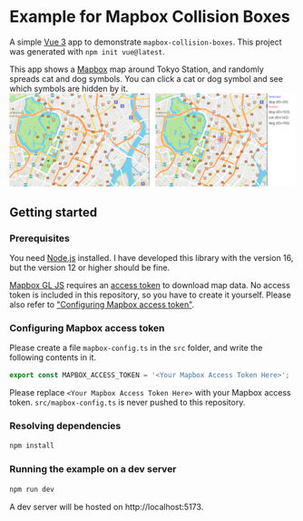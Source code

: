 # Example for Mapbox Collision Boxes

A simple [Vue 3](https://vuejs.org) app to demonstrate `mapbox-collision-boxes`.
This project was generated with `npm init vue@latest`.

This app shows a [Mapbox](https://www.mapbox.com) map around Tokyo Station, and randomly spreads cat and dog symbols.
You can click a cat or dog symbol and see which symbols are hidden by it.
![screenshots](./screenshots.png)

## Getting started

### Prerequisites

You need [Node.js](https://nodejs.org/en/) installed.
I have developed this library with the version 16, but the version 12 or higher should be fine.

[Mapbox GL JS](https://docs.mapbox.com/mapbox-gl-js/guides/) requires an [access token](https://docs.mapbox.com/help/getting-started/access-tokens/) to download map data.
No access token is included in this repository, so you have to create it yourself.
Please also refer to ["Configuring Mapbox access token"](#configuring-mapbox-access-token).

### Configuring Mapbox access token

Please create a file `mapbox-config.ts` in the `src` folder, and write the following contents in it.
```ts
export const MAPBOX_ACCESS_TOKEN = '<Your Mapbox Access Token Here>';
```

Please replace `<Your Mapbox Access Token Here>` with your Mapbox access token.
`src/mapbox-config.ts` is never pushed to this repository.

### Resolving dependencies

```sh
npm install
```

### Running the example on a dev server

```sh
npm run dev
```

A dev server will be hosted on http://localhost:5173.